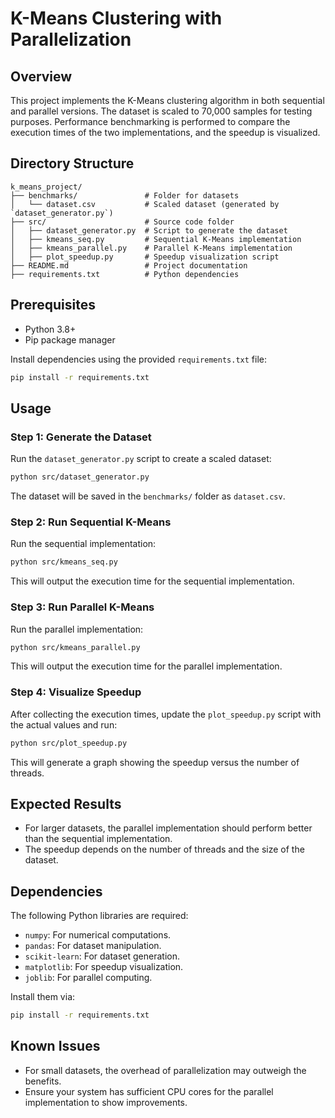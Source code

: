 # K-Means Clustering with Parallelization

## Overview

This project implements the K-Means clustering algorithm in both sequential and parallel versions. The dataset is scaled to 70,000 samples for testing purposes. Performance benchmarking is performed to compare the execution times of the two implementations, and the speedup is visualized.

## Directory Structure

```
k_means_project/
├── benchmarks/               # Folder for datasets
│   └── dataset.csv           # Scaled dataset (generated by `dataset_generator.py`)
├── src/                      # Source code folder
│   ├── dataset_generator.py  # Script to generate the dataset
│   ├── kmeans_seq.py         # Sequential K-Means implementation
│   ├── kmeans_parallel.py    # Parallel K-Means implementation
│   ├── plot_speedup.py       # Speedup visualization script
├── README.md                 # Project documentation
├── requirements.txt          # Python dependencies
```

## Prerequisites

- Python 3.8+
- Pip package manager

Install dependencies using the provided `requirements.txt` file:
```bash
pip install -r requirements.txt
```

## Usage

### Step 1: Generate the Dataset
Run the `dataset_generator.py` script to create a scaled dataset:
```bash
python src/dataset_generator.py
```
The dataset will be saved in the `benchmarks/` folder as `dataset.csv`.

### Step 2: Run Sequential K-Means
Run the sequential implementation:
```bash
python src/kmeans_seq.py
```
This will output the execution time for the sequential implementation.

### Step 3: Run Parallel K-Means
Run the parallel implementation:
```bash
python src/kmeans_parallel.py
```
This will output the execution time for the parallel implementation.

### Step 4: Visualize Speedup
After collecting the execution times, update the `plot_speedup.py` script with the actual values and run:
```bash
python src/plot_speedup.py
```
This will generate a graph showing the speedup versus the number of threads.

## Expected Results

- For larger datasets, the parallel implementation should perform better than the sequential implementation.
- The speedup depends on the number of threads and the size of the dataset.

## Dependencies

The following Python libraries are required:
- `numpy`: For numerical computations.
- `pandas`: For dataset manipulation.
- `scikit-learn`: For dataset generation.
- `matplotlib`: For speedup visualization.
- `joblib`: For parallel computing.

Install them via:
```bash
pip install -r requirements.txt
```

## Known Issues

- For small datasets, the overhead of parallelization may outweigh the benefits.
- Ensure your system has sufficient CPU cores for the parallel implementation to show improvements.
